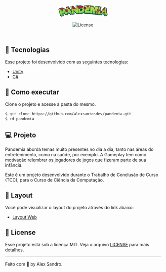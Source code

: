 <p align="center">
  <img alt="Pandemia" src=".github/logo.svg" width="160px">
</p>

<p align="center">
  <img  src="https://img.shields.io/static/v1?label=license&message=MIT&color=8257E5&labelColor=000000" alt="License">   
</p>

<br>

## 🧪 Tecnologias

Esse projeto foi desenvolvido com as seguintes tecnologias:

- [Unity](https://unity.com/pt)
- [C#](https://docs.microsoft.com/pt-br/dotnet/csharp/)

## 🚀 Como executar

Clone o projeto e acesse a pasta do mesmo.

```bash
$ git clone https://github.com/alexsantosdev/pandemia.git
$ cd pandemia
```

## 💻 Projeto

Pandemia aborda temas muito presentes no dia a dia, tanto nas áreas do entretenimento, como na saúde, por exemplo. A Gameplay tem como motivação relembrar os jogadores de jogos que fizeram parte de sua infância.

Este é um projeto desenvolvido durante o Trabalho de Conclusão de Curso (TCC), para o Curso de Ciência da Computação.


## 🔖 Layout

Você pode visualizar o layout do projeto através do link abaixo:

- [Layout Web](https://www.###) 

## 📝 License

Esse projeto está sob a licença MIT. Veja o arquivo [LICENSE](LICENSE.md) para mais detalhes.

---

Feito com 💜 by Alex Sandro.